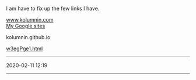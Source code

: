 <p>I am have to fix up the few links I have.
</p>
<div class="w3-header w3-row w3-wide w3-blue">
<a href="https://www.kolumnin.com">www.kolumnin.com</a>
</div>

<div>
<a href="https://sites.google.com/site/">
My Google sites</a>
</div>

kolumnin.github.io

<a href="http://kolumnin.github.io/w3egPge1.html">w3egPge1.html</a>

<HR>
2020-02-11 12:19
<HR>

